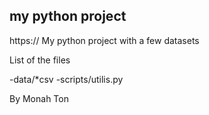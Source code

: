 ## my python project
https://
My python project with a few datasets

List of the files

-data/*csv
-scripts/utilis.py

By Monah Ton 
